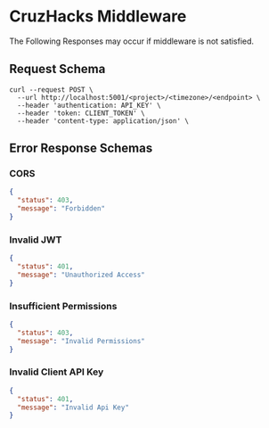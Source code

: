 # CruzHacks Middleware

The Following Responses may occur if middleware is not satisfied.

## Request Schema

```shell
curl --request POST \
  --url http://localhost:5001/<project>/<timezone>/<endpoint> \
  --header 'authentication: API_KEY' \
  --header 'token: CLIENT_TOKEN' \
  --header 'content-type: application/json' \
```

## Error Response Schemas

### CORS

```json
{
  "status": 403,
  "message": "Forbidden"
}
```

### Invalid JWT
```json
{
  "status": 401,
  "message": "Unauthorized Access"
}
```

### Insufficient Permissions

```json
{
  "status": 403,
  "message": "Invalid Permissions"
}
```

### Invalid Client API Key
```json 
{
  "status": 401,
  "message": "Invalid Api Key"
}
```

